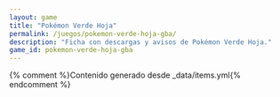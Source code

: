 ```yaml
---
layout: game
title: "Pokémon Verde Hoja"
permalink: /juegos/pokemon-verde-hoja-gba/
description: "Ficha con descargas y avisos de Pokémon Verde Hoja."
game_id: pokemon-verde-hoja-gba
---
```


{% comment %}Contenido generado desde _data/items.yml{% endcomment %}
